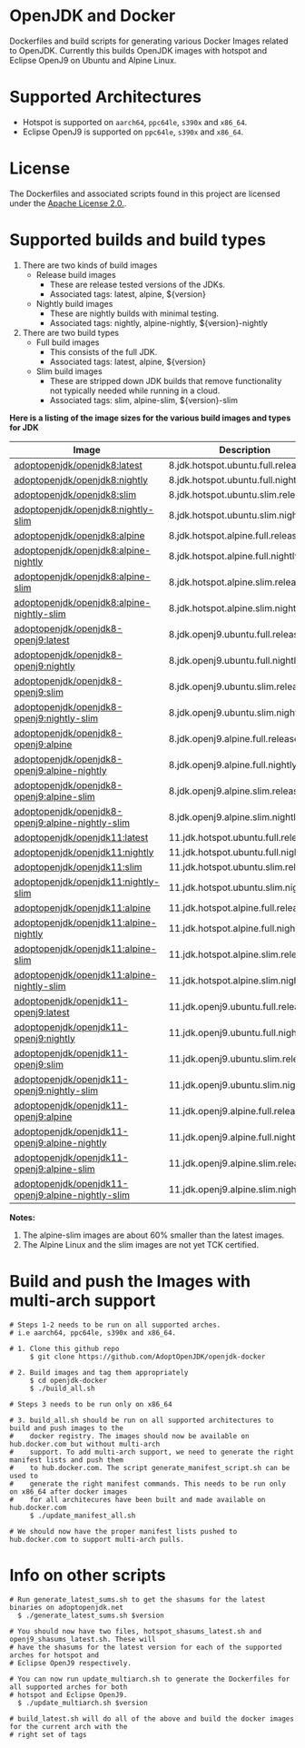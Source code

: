 # OpenJDK and Docker
Dockerfiles and build scripts for generating various Docker Images related to OpenJDK. Currently this builds OpenJDK images with hotspot and Eclipse OpenJ9 on Ubuntu and Alpine Linux.

# Supported Architectures
* Hotspot is supported on ```aarch64```, ```ppc64le```, ```s390x``` and ```x86_64```.
* Eclipse OpenJ9 is supported on ```ppc64le```, ```s390x``` and ```x86_64```.

# License
The Dockerfiles and associated scripts found in this project are licensed under the [Apache License 2.0.](https://www.apache.org/licenses/LICENSE-2.0.html).

# Supported builds and build types
1. There are two kinds of build images
   * Release build images
     - These are release tested versions of the JDKs.
     - Associated tags: latest, alpine, ${version}
   * Nightly build images
     - These are nightly builds with minimal testing.
     - Associated tags: nightly, alpine-nightly, ${version}-nightly
2. There are two build types
   * Full build images
     - This consists of the full JDK.
     - Associated tags: latest, alpine, ${version}
   * Slim build images
     - These are stripped down JDK builds that remove functionality not typically needed while running in a cloud.
     - Associated tags: slim, alpine-slim, ${version}-slim

**Here is a listing of the image sizes for the various build images and types for JDK**

|Image|Description|Size
| --- | --- | --- 
|[adoptopenjdk/openjdk8:latest](8/jdk/ubuntu/Dockerfile.hotspot.releases.full)|8.jdk.hotspot.ubuntu.full.releases|105
|[adoptopenjdk/openjdk8:nightly](8/jdk/ubuntu/Dockerfile.hotspot.nightly.full)|8.jdk.hotspot.ubuntu.full.nightly|105
|[adoptopenjdk/openjdk8:slim](8/jdk/ubuntu/Dockerfile.hotspot.releases.slim)|8.jdk.hotspot.ubuntu.slim.releases|72
|[adoptopenjdk/openjdk8:nightly-slim](8/jdk/ubuntu/Dockerfile.hotspot.nightly.slim)|8.jdk.hotspot.ubuntu.slim.nightly|72
|[adoptopenjdk/openjdk8:alpine](8/jdk/alpine/Dockerfile.hotspot.releases.full)|8.jdk.hotspot.alpine.full.releases|105
|[adoptopenjdk/openjdk8:alpine-nightly](8/jdk/alpine/Dockerfile.hotspot.nightly.full)|8.jdk.hotspot.alpine.full.nightly|105
|[adoptopenjdk/openjdk8:alpine-slim](8/jdk/alpine/Dockerfile.hotspot.releases.slim)|8.jdk.hotspot.alpine.slim.releases|42
|[adoptopenjdk/openjdk8:alpine-nightly-slim](8/jdk/alpine/Dockerfile.hotspot.nightly.slim)|8.jdk.hotspot.alpine.slim.nightly|42
|[adoptopenjdk/openjdk8-openj9:latest](8/jdk/ubuntu/Dockerfile.openj9.releases.full)|8.jdk.openj9.ubuntu.full.releases|162
|[adoptopenjdk/openjdk8-openj9:nightly](8/jdk/ubuntu/Dockerfile.openj9.nightly.full)|8.jdk.openj9.ubuntu.full.nightly|162
|[adoptopenjdk/openjdk8-openj9:slim](8/jdk/ubuntu/Dockerfile.openj9.releases.slim)|8.jdk.openj9.ubuntu.slim.releases|96
|[adoptopenjdk/openjdk8-openj9:nightly-slim](8/jdk/ubuntu/Dockerfile.openj9.nightly.slim)|8.jdk.openj9.ubuntu.slim.nightly|96
|[adoptopenjdk/openjdk8-openj9:alpine](8/jdk/alpine/Dockerfile.openj9.releases.full)|8.jdk.openj9.alpine.full.releases|117
|[adoptopenjdk/openjdk8-openj9:alpine-nightly](8/jdk/alpine/Dockerfile.openj9.nightly.full)|8.jdk.openj9.alpine.full.nightly|117
|[adoptopenjdk/openjdk8-openj9:alpine-slim](8/jdk/alpine/Dockerfile.openj9.releases.slim)|8.jdk.openj9.alpine.slim.releases|47
|[adoptopenjdk/openjdk8-openj9:alpine-nightly-slim](8/jdk/alpine/Dockerfile.openj9.nightly.slim)|8.jdk.openj9.alpine.slim.nightly|47
|[adoptopenjdk/openjdk11:latest](11/jdk/ubuntu/Dockerfile.hotspot.releases.full)|11.jdk.hotspot.ubuntu.full.releases|218
|[adoptopenjdk/openjdk11:nightly](11/jdk/ubuntu/Dockerfile.hotspot.nightly.full)|11.jdk.hotspot.ubuntu.full.nightly|218
|[adoptopenjdk/openjdk11:slim](11/jdk/ubuntu/Dockerfile.hotspot.releases.slim)|11.jdk.hotspot.ubuntu.slim.releases|147
|[adoptopenjdk/openjdk11:nightly-slim](11/jdk/ubuntu/Dockerfile.hotspot.nightly.slim)|11.jdk.hotspot.ubuntu.slim.nightly|147
|[adoptopenjdk/openjdk11:alpine](11/jdk/alpine/Dockerfile.hotspot.releases.full)|11.jdk.hotspot.alpine.full.releases|192
|[adoptopenjdk/openjdk11:alpine-nightly](11/jdk/alpine/Dockerfile.hotspot.nightly.full)|11.jdk.hotspot.alpine.full.nightly|192
|[adoptopenjdk/openjdk11:alpine-slim](11/jdk/alpine/Dockerfile.hotspot.releases.slim)|11.jdk.hotspot.alpine.slim.releases|116
|[adoptopenjdk/openjdk11:alpine-nightly-slim](11/jdk/alpine/Dockerfile.hotspot.nightly.slim)|11.jdk.hotspot.alpine.slim.nightly|117
|[adoptopenjdk/openjdk11-openj9:latest](11/jdk/ubuntu/Dockerfile.openj9.releases.full)|11.jdk.openj9.ubuntu.full.releases|241
|[adoptopenjdk/openjdk11-openj9:nightly](11/jdk/ubuntu/Dockerfile.openj9.nightly.full)|11.jdk.openj9.ubuntu.full.nightly|242
|[adoptopenjdk/openjdk11-openj9:slim](11/jdk/ubuntu/Dockerfile.openj9.releases.slim)|11.jdk.openj9.ubuntu.slim.releases|174
|[adoptopenjdk/openjdk11-openj9:nightly-slim](11/jdk/ubuntu/Dockerfile.openj9.nightly.slim)|11.jdk.openj9.ubuntu.slim.nightly|174
|[adoptopenjdk/openjdk11-openj9:alpine](11/jdk/alpine/Dockerfile.openj9.releases.full)|11.jdk.openj9.alpine.full.releases|195
|[adoptopenjdk/openjdk11-openj9:alpine-nightly](11/jdk/alpine/Dockerfile.openj9.nightly.full)|11.jdk.openj9.alpine.full.nightly|195
|[adoptopenjdk/openjdk11-openj9:alpine-slim](11/jdk/alpine/Dockerfile.openj9.releases.slim)|11.jdk.openj9.alpine.slim.releases|123
|[adoptopenjdk/openjdk11-openj9:alpine-nightly-slim](11/jdk/alpine/Dockerfile.openj9.nightly.slim)|11.jdk.openj9.alpine.slim.nightly|123


**Notes:**
1. The alpine-slim images are about 60% smaller than the latest images.
2. The Alpine Linux and the slim images are not yet TCK certified.

# Build and push the Images with multi-arch support

```
# Steps 1-2 needs to be run on all supported arches.
# i.e aarch64, ppc64le, s390x and x86_64.

# 1. Clone this github repo
     $ git clone https://github.com/AdoptOpenJDK/openjdk-docker

# 2. Build images and tag them appropriately
     $ cd openjdk-docker
     $ ./build_all.sh

# Steps 3 needs to be run only on x86_64

# 3. build_all.sh should be run on all supported architectures to build and push images to the
#    docker registry. The images should now be available on hub.docker.com but without multi-arch
#    support. To add multi-arch support, we need to generate the right manifest lists and push them
#    to hub.docker.com. The script generate_manifest_script.sh can be used to
#    generate the right manifest commands. This needs to be run only on x86_64 after docker images
#    for all architecures have been built and made available on hub.docker.com
     $ ./update_manifest_all.sh

# We should now have the proper manifest lists pushed to hub.docker.com to support multi-arch pulls.
```

# Info on other scripts
```
# Run generate_latest_sums.sh to get the shasums for the latest binaries on adoptopenjdk.net
  $ ./generate_latest_sums.sh $version

# You should now have two files, hotspot_shasums_latest.sh and openj9_shasums_latest.sh. These will
# have the shasums for the latest version for each of the supported arches for hotspot and
# Eclipse OpenJ9 respectively.

# You can now run update_multiarch.sh to generate the Dockerfiles for all supported arches for both
# hotspot and Eclipse OpenJ9.
  $ ./update_multiarch.sh $version

# build_latest.sh will do all of the above and build the docker images for the current arch with the
# right set of tags
```
